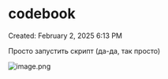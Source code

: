 # codebook

Created: February 2, 2025 6:13 PM

Просто запустить скрипт (да-да, так просто)

![image.png](codebook%2018e021737a8980528bf0e3d7117bbc8b/image.png)